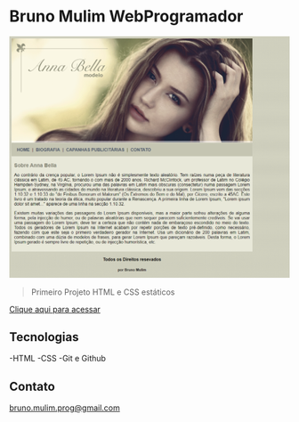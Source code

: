 # Bruno Mulim WebProgramador
![preview](./.github/preview.png)

> Primeiro Projeto HTML e CSS estáticos

[Clique aqui para acessar](https://bmulim.github.io/Projeto-Anabella/)

## Tecnologias

-HTML
-CSS
-Git e Github

## Contato

bruno.mulim.prog@gmail.com
